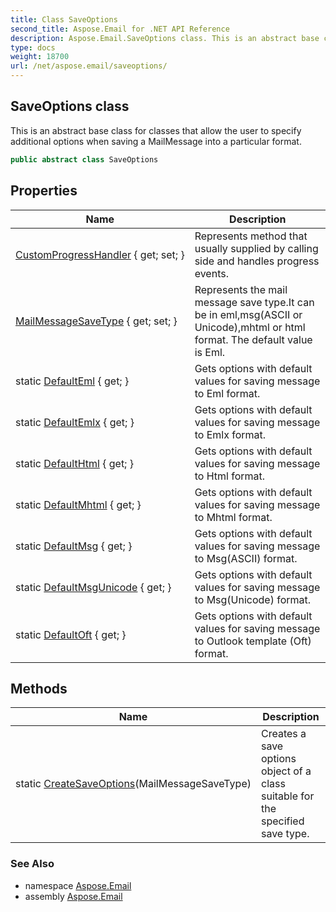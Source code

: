 ```yaml
---
title: Class SaveOptions
second_title: Aspose.Email for .NET API Reference
description: Aspose.Email.SaveOptions class. This is an abstract base class for classes that allow the user to specify additional options when saving a MailMessage into a particular format
type: docs
weight: 18700
url: /net/aspose.email/saveoptions/
---
```

## SaveOptions class

This is an abstract base class for classes that allow the user to specify additional options when saving a MailMessage into a particular format.

```csharp
public abstract class SaveOptions
```

## Properties

| Name | Description |
| --- | --- |
| [CustomProgressHandler](../../aspose.email/saveoptions/customprogresshandler/) { get; set; } | Represents method that usually supplied by calling side and handles progress events. |
| [MailMessageSaveType](../../aspose.email/saveoptions/mailmessagesavetype/) { get; set; } | Represents the mail message save type.It can be in eml,msg(ASCII or Unicode),mhtml or html format. The default value is Eml. |
| static [DefaultEml](../../aspose.email/saveoptions/defaulteml/) { get; } | Gets options with default values for saving message to Eml format. |
| static [DefaultEmlx](../../aspose.email/saveoptions/defaultemlx/) { get; } | Gets options with default values for saving message to Emlx format. |
| static [DefaultHtml](../../aspose.email/saveoptions/defaulthtml/) { get; } | Gets options with default values for saving message to Html format. |
| static [DefaultMhtml](../../aspose.email/saveoptions/defaultmhtml/) { get; } | Gets options with default values for saving message to Mhtml format. |
| static [DefaultMsg](../../aspose.email/saveoptions/defaultmsg/) { get; } | Gets options with default values for saving message to Msg(ASCII) format. |
| static [DefaultMsgUnicode](../../aspose.email/saveoptions/defaultmsgunicode/) { get; } | Gets options with default values for saving message to Msg(Unicode) format. |
| static [DefaultOft](../../aspose.email/saveoptions/defaultoft/) { get; } | Gets options with default values for saving message to Outlook template (Oft) format. |

## Methods

| Name | Description |
| --- | --- |
| static [CreateSaveOptions](../../aspose.email/saveoptions/createsaveoptions/)(MailMessageSaveType) | Creates a save options object of a class suitable for the specified save type. |

### See Also

* namespace [Aspose.Email](../../aspose.email/)
* assembly [Aspose.Email](../../)


